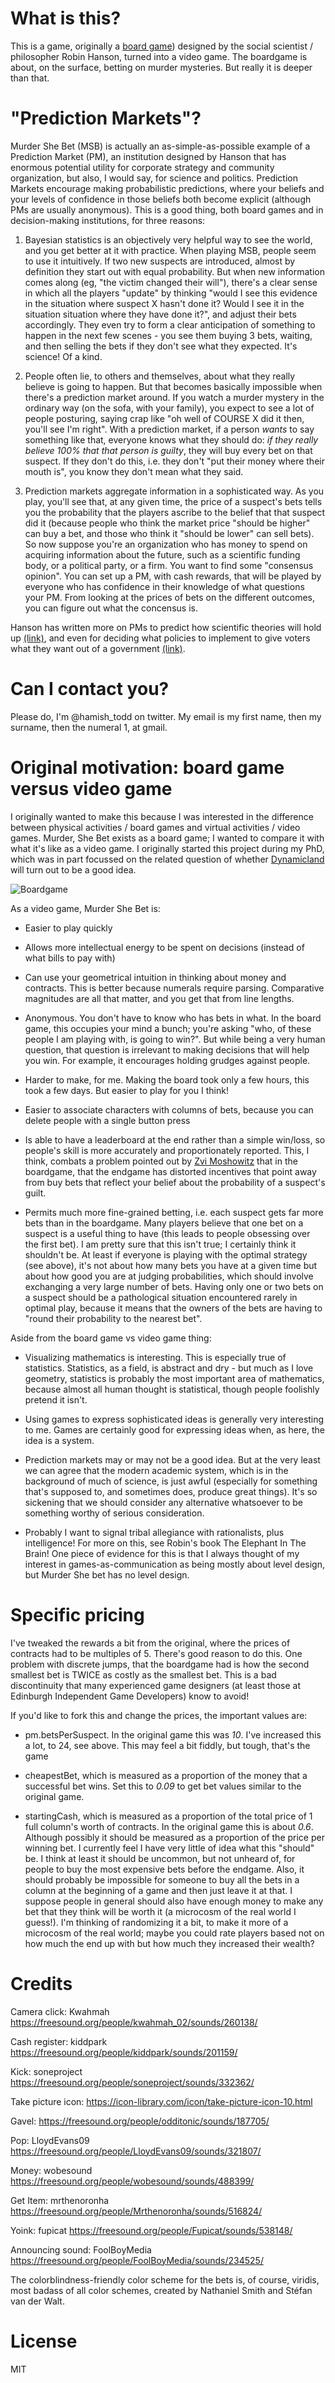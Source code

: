 # What is this?
This is a game, originally a [board game](https://www.overcomingbias.com/2018/08/my-board-board-game.html)) designed by the social scientist / philosopher Robin Hanson, turned into a video game. The boardgame is about, on the surface, betting on murder mysteries. But really it is deeper than that.

# "Prediction Markets"?
Murder She Bet (MSB) is actually an as-simple-as-possible example of a Prediction Market (PM), an institution designed by Hanson that has enormous potential utility for corporate strategy and community organization, but also, I would say, for science and politics. Prediction Markets encourage making probabilistic predictions, where your beliefs and your levels of confidence in those beliefs both become explicit (although PMs are usually anonymous). This is a good thing, both board games and in decision-making institutions, for three reasons:

1. Bayesian statistics is an objectively very helpful way to see the world, and you get better at it with practice. When playing MSB, people seem to use it intuitively. If two new suspects are introduced, almost by definition they start out with equal probability. But when new information comes along (eg, "the victim changed their will"), there's a clear sense in which all the players "update" by thinking "would I see this evidence in the situation where suspect X hasn't done it? Would I see it in the situation situation where they have done it?", and adjust their bets accordingly. They even try to form a clear anticipation of something to happen in the next few scenes - you see them buying 3 bets, waiting, and then selling the bets if they don't see what they expected. It's science! Of a kind.

2. People often lie, to others and themselves, about what they really believe is going to happen. But that becomes basically impossible when there's a prediction market around. If you watch a murder mystery in the ordinary way (on the sofa, with your family), you expect to see a lot of people posturing, saying crap like "oh well of COURSE X did it then, you'll see I'm right". With a prediction market, if a person *wants* to say something like that, everyone knows what they should do: *if they really believe 100% that that person is guilty*, they will buy every bet on that suspect. If they don't do this, i.e. they don't "put their money where their mouth is", you know they don't mean what they said.

3. Prediction markets aggregate information in a sophisticated way. As you play, you'll see that, at any given time, the price of a suspect's bets tells you the probability that the players ascribe to the belief that that suspect did it (because people who think the market price "should be higher" can buy a bet, and those who think it "should be lower" can sell bets). So now suppose you're an organization who has money to spend on acquiring information about the future, such as a scientific funding body, or a political party, or a firm. You want to find some "consensus opinion". You can set up a PM, with cash rewards, that will be played by everyone who has confidence in their knowledge of what questions your PM. From looking at the prices of bets on the different outcomes, you can figure out what the concensus is.

Hanson has written more on PMs to predict how scientific theories will hold up [(link)](http://mason.gmu.edu/~rhanson/futarchy.pdf), and even for deciding what policies to implement to give voters what they want out of a government [(link)](https://mason.gmu.edu/~rhanson/gamble.html).

# Can I contact you?
Please do, I'm @hamish_todd on twitter. My email is my first name, then my surname, then the numeral 1, at gmail.

# Original motivation: board game versus video game
I originally wanted to make this because I was interested in the difference between physical activities / board games and virtual activities / video games. Murder, She Bet exists as a board game; I wanted to compare it with what it's like as a video game. I originally started this project during my PhD, which was in part focussed on the related question of whether [Dynamicland](dynamicland.org) will turn out to be a good idea.

![Boardgame](./assets/board.jpg)

As a video game, Murder She Bet is:

* Easier to play quickly

* Allows more intellectual energy to be spent on decisions (instead of what bills to pay with)

* Can use your geometrical intuition in thinking about money and contracts. This is better because numerals require parsing. Comparative magnitudes are all that matter, and you get that from line lengths.

* Anonymous. You don't have to know who has bets in what. In the board game, this occupies your mind a bunch; you're asking "who, of these people I am playing with, is going to win?". But while being a very human question, that question is irrelevant to making decisions that will help you win. For example, it encourages holding grudges against people.

* Harder to make, for me. Making the board took only a few hours, this took a few days. But easier to play for you I think!

* Easier to associate characters with columns of bets, because you can delete people with a single button press

* Is able to have a leaderboard at the end rather than a simple win/loss, so people's skill is more accurately and proportionately reported. This, I think, combats a problem pointed out by [Zvi Moshowitz](https://www.lesswrong.com/posts/fs2ozRQ4osJr9Wbfu/on-robin-hanson-s-board-game) that in the boardgame, that the endgame has distorted incentives that point away from buy bets that reflect your belief about the probability of a suspect's guilt.

* Permits much more fine-grained betting, i.e. each suspect gets far more bets than in the boardgame. Many players believe that one bet on a suspect is a useful thing to have (this leads to people obsessing over the first bet). I am pretty sure that this isn't true; I certainly think it shouldn't be. At least if everyone is playing with the optimal strategy (see above), it's not about how many bets you have at a given time but about how good you are at judging probabilities, which should involve exchanging a very large number of bets. Having only one or two bets on a suspect should be a pathological situation encountered rarely in optimal play, because it means that the owners of the bets are having to "round their probability to the nearest bet".

Aside from the board game vs video game thing:
* Visualizing mathematics is interesting. This is especially true of statistics. Statistics, as a field, is abstract and dry - but much as I love geometry, statistics is probably the most important area of mathematics, because almost all human thought is statistical, though people foolishly pretend it isn't.

* Using games to express sophisticated ideas is generally very interesting to me. Games are certainly good for expressing ideas when, as here, the idea is a system.

* Prediction markets may or may not be a good idea. But at the very least we can agree that the modern academic system, which is in the background of much of science, is just awful (especially for something that's supposed to, and sometimes does, produce great things). It's so sickening that we should consider any alternative whatsoever to be something worthy of serious consideration.

* Probably I want to signal tribal allegiance with rationalists, plus intelligence! For more on this, see Robin's book The Elephant In The Brain! One piece of evidence for this is that I always thought of my interest in games-as-communication as being mostly about level design, but Murder She bet has no level design.

# Specific pricing
I've tweaked the rewards a bit from the original, where the prices of contracts had to be multiples of 5. There's good reason to do this. One problem with discrete jumps, that the boardgame had is how the second smallest bet is TWICE as costly as the smallest bet. This is a bad discontinuity that many experienced game designers (at least those at Edinburgh Independent Game Developers) know to avoid!

If you'd like to fork this and change the prices, the important values are:
* pm.betsPerSuspect. In the original game this was *10*. I've increased this a lot, to 24, see above. This may feel a bit fiddly, but tough, that's the game

* cheapestBet, which is measured as a proportion of the money that a successful bet wins. Set this to *0.09* to get bet values similar to the original game.
    
* startingCash, which is measured as a proportion of the total price of 1 full column's worth of contracts. In the original game this is about *0.6*. Although possibly it should be measured as a proportion of the price per winning bet. I currently feel I have very little of idea what this "should" be. I think at least it should be uncommon, but not unheard of, for people to buy the most expensive bets before the endgame. Also, it should probably be impossible for someone to buy all the bets in a column at the beginning of a game and then just leave it at that. I suppose people in general should also have enough money to make any bet that they think will be worth it (a microcosm of the real world I guess!). I'm thinking of randomizing it a bit, to make it more of a microcosm of the real world; maybe you could rate players based not on how much the end up with but how much they increased their wealth?

# Credits
Camera click: Kwahmah https://freesound.org/people/kwahmah_02/sounds/260138/

Cash register: kiddpark https://freesound.org/people/kiddpark/sounds/201159/

Kick: soneproject https://freesound.org/people/soneproject/sounds/332362/

Take picture icon: https://icon-library.com/icon/take-picture-icon-10.html

Gavel: https://freesound.org/people/odditonic/sounds/187705/

Pop: LloydEvans09 https://freesound.org/people/LloydEvans09/sounds/321807/

Money: wobesound https://freesound.org/people/wobesound/sounds/488399/

Get Item: mrthenoronha https://freesound.org/people/Mrthenoronha/sounds/516824/

Yoink: fupicat https://freesound.org/people/Fupicat/sounds/538148/

Announcing sound: FoolBoyMedia https://freesound.org/people/FoolBoyMedia/sounds/234525/

The colorblindness-friendly color scheme for the bets is, of course, viridis, most badass of all color schemes, created by Nathaniel Smith and Stéfan van der Walt.

# License
MIT